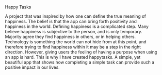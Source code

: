 Happy Tasks

A project that was inspired by how one can define the true meaning of happiness.  The belief is that the app can bring forth positivity and happiness in the world. Defining happiness is a complicated step. Many believe happiness is subjective to the person, and is only temporary. Majority agree they find happiness in others, or in helping others. Technology is something the world can not hide from at this point, and therefore trying to find happiness within it may be a step in the right direction. However, giving users the feeling of having a purpose when using an app is hard. This is why I have created happytasks. A simple, yet beautiful app that shows how completing a simple task can provide such a positive impact in our lives.
